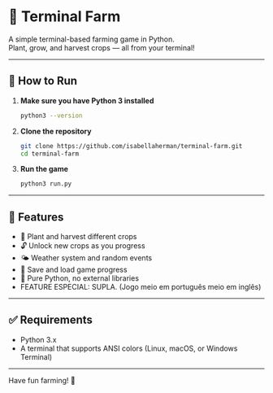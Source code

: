 # 🌱 Terminal Farm

A simple terminal-based farming game in Python.  
Plant, grow, and harvest crops — all from your terminal!

---

## 🚀 How to Run

1. **Make sure you have Python 3 installed**

   ```bash
   python3 --version
   ```

2. **Clone the repository**

   ```bash
   git clone https://github.com/isabellaherman/terminal-farm.git
   cd terminal-farm
   ```

3. **Run the game**

   ```bash
   python3 run.py
   ```

---

## 💾 Features

- 🌽 Plant and harvest different crops  
- 🔓 Unlock new crops as you progress  
- 🌤️ Weather system and random events  
- 💾 Save and load game progress  
- 🐍 Pure Python, no external libraries
- FEATURE ESPECIAL: SUPLA. (Jogo meio em português meio em inglês)

---

## ✅ Requirements

- Python 3.x  
- A terminal that supports ANSI colors (Linux, macOS, or Windows Terminal)

---

Have fun farming! 🌾
